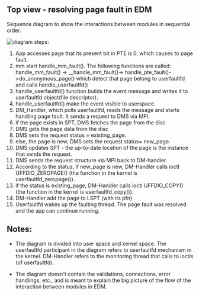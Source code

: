 ## Top view - resolving page fault in EDM

Sequence diagram to show the interactions between modules in sequential order.

![diagram](https://user-images.githubusercontent.com/62066172/188267663-3fa68228-309c-4c9d-ab8c-7fcc6f6afb58.png)
steps:
1. App accesses page that its present bit in PTE is 0, which causes to page fault.
2. mm start handle_mm_fault(). The following functions are called: handle_mm_fault() -> __handle_mm_fault()-> handle_pte_fault()->do_anonymous_page() which detect that page belong to userfaultfd  and calls handle_userfaultfd()
3. handle_userfaultfd() function builds the event message and writes it to userfaultfd object(file descriptor).
4. handle_userfaultfd() make the event visible to userspace. 
5.  DM_Handler, which polls userfaultfd, reads the message and starts handling page fault. It sends a request to DMS via MPI. 
6. if the page exists in SPT, DMS fetches the page from the disc 
7. DMS gets the page data from the disc
8. DMS sets the request status = existing_page.
9. else, the page is new,  DMS sets the request status= new_page.
10. DMS updates SPT - the up-to-date location of the page is the instance that sends the request.
11. DMS sends the request structure via MPI back to DM-handler.
12. According to the status, if new_page is new, DM-Handler calls ioctl UFFDIO_ZEROPAGE() (the function in the kernel is userfaultfd_zeropage()).
13. if the status is existing_page, DM-Handler calls ioctl UFFDIO_COPY() (the function in the kernel is userfaultfd_copy()).
14. DM-Handler add the page to LSPT (with its pfn)
15. Userfaultfd wakes up the faulting thread. The page fault was resolved and the app can continue running.


## Notes:
* The diagram is divided into user space and kernel space. The userfaultfd participant in the diagram refers to userfaultfd mechanism in the kernel. DM-Handler refers to the monitoring thread that calls to ioctls (of userfaultfd).

* The diagram doesn't contain the validations, connections, error handlings, etc., and is meant to explain the big picture of the flow of the interaction between modules in EDM.
